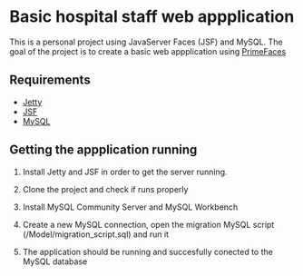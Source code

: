 # Basic hospital staff web appplication
This is a personal project using JavaServer Faces (JSF) and MySQL. The goal of the project is to create a basic web appplication using [PrimeFaces](www.primefaces.org)

## Requirements
- [Jetty](www.eclipse.org/jetty)
- [JSF](www.javaserverfaces.org)
- [MySQL](www.mysql.com)

## Getting the appplication running

1. Install Jetty and JSF in order to get the server running.

2. Clone the project and check if runs properly

3. Install MySQL Community Server and MySQL Workbench

4. Create a new MySQL connection, open the migration MySQL script (/Model/migration_script.sql) and run it

5. The application should be running and succesfully conected to the MySQL database
